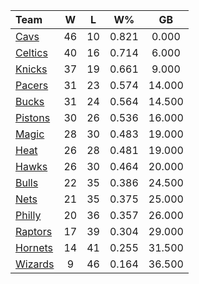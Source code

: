 | Team                            |  W  |  L  |  W%   |   GB   |
|:--------------------------------|:---:|:---:|:-----:|:------:|
| [Cavs](/r/clevelandcavs)        | 46  | 10  | 0.821 | 0.000  |
| [Celtics](/r/bostonceltics)     | 40  | 16  | 0.714 | 6.000  |
| [Knicks](/r/NYKnicks)           | 37  | 19  | 0.661 | 9.000  |
| [Pacers](/r/pacers)             | 31  | 23  | 0.574 | 14.000 |
| [Bucks](/r/MkeBucks)            | 31  | 24  | 0.564 | 14.500 |
| [Pistons](/r/DetroitPistons)    | 30  | 26  | 0.536 | 16.000 |
| [Magic](/r/OrlandoMagic)        | 28  | 30  | 0.483 | 19.000 |
| [Heat](/r/heat)                 | 26  | 28  | 0.481 | 19.000 |
| [Hawks](/r/AtlantaHawks)        | 26  | 30  | 0.464 | 20.000 |
| [Bulls](/r/chicagobulls)        | 22  | 35  | 0.386 | 24.500 |
| [Nets](/r/GoNets)               | 21  | 35  | 0.375 | 25.000 |
| [Philly](/r/sixers)             | 20  | 36  | 0.357 | 26.000 |
| [Raptors](/r/torontoraptors)    | 17  | 39  | 0.304 | 29.000 |
| [Hornets](/r/CharlotteHornets)  | 14  | 41  | 0.255 | 31.500 |
| [Wizards](/r/washingtonwizards) |  9  | 46  | 0.164 | 36.500 |